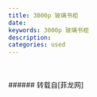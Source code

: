 ```yaml
---
title: 3000p 玻璃书柜
date: 
keywords: 3000p 玻璃书柜
description: 
categories: used
---
```

<td class="t_f" id="postmessage_2517219">

<br/>
<img alt="" border="0" class="zoom" data-cf-modified-b45bba6aa4406bd00da9368c-="" file="http://www.flw.ph/data/appbyme/upload/image/201812/18/5wBgxyBTboq2.jpg" id="aimg_JE0TW" lazyloadthumb="1" onclick="" onmouseover="" src="http://www.flw.ph/data/appbyme/upload/image/201812/18/5wBgxyBTboq2.jpg"/><br/>
<br/>
</td>
###### 转载自[菲龙网]
